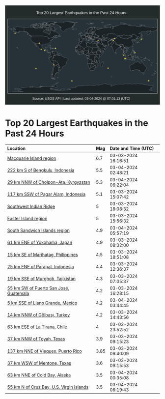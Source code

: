 ![Map](./map.png)

# Top 20 Largest Earthquakes in the Past 24 Hours

| Location | Mag | Date and Time (UTC) |
|:---|:---|:---|
| [Macquarie Island region](https://earthquake.usgs.gov/earthquakes/eventpage/us6000mghc) | 6.7 | 03-03-2024 16:16:51 |
| [222 km S of Bengkulu, Indonesia](https://earthquake.usgs.gov/earthquakes/eventpage/us6000mgkc) | 5.5 | 03-04-2024 02:48:21 |
| [29 km NNW of Cholpon-Ata, Kyrgyzstan](https://earthquake.usgs.gov/earthquakes/eventpage/us6000mglm) | 5.3 | 03-04-2024 06:22:04 |
| [117 km SSW of Pagar Alam, Indonesia](https://earthquake.usgs.gov/earthquakes/eventpage/us6000mgh3) | 5.1 | 03-03-2024 15:07:42 |
| [Southwest Indian Ridge](https://earthquake.usgs.gov/earthquakes/eventpage/us6000mghy) | 5 | 03-03-2024 18:08:32 |
| [Easter Island region](https://earthquake.usgs.gov/earthquakes/eventpage/us6000mgha) | 5 | 03-03-2024 15:56:32 |
| [South Sandwich Islands region](https://earthquake.usgs.gov/earthquakes/eventpage/us6000mglf) | 4.9 | 03-04-2024 05:57:19 |
| [61 km ENE of Yokohama, Japan](https://earthquake.usgs.gov/earthquakes/eventpage/us6000mgfj) | 4.9 | 03-03-2024 08:32:00 |
| [15 km SE of Marihatag, Philippines](https://earthquake.usgs.gov/earthquakes/eventpage/us6000mgi8) | 4.5 | 03-03-2024 18:51:08 |
| [25 km ENE of Parapat, Indonesia](https://earthquake.usgs.gov/earthquakes/eventpage/us6000mggs) | 4.4 | 03-03-2024 12:36:37 |
| [19 km SSE of Murghob, Tajikistan](https://earthquake.usgs.gov/earthquakes/eventpage/us6000mgf6) | 4.3 | 03-03-2024 07:05:37 |
| [55 km SW of Puerto San José, Guatemala](https://earthquake.usgs.gov/earthquakes/eventpage/us6000mghg) | 4.2 | 03-03-2024 16:28:15 |
| [5 km SSE of Llano Grande, Mexico](https://earthquake.usgs.gov/earthquakes/eventpage/us6000mgku) | 4.2 | 03-04-2024 03:44:45 |
| [14 km NNW of Gölbaşı, Turkey](https://earthquake.usgs.gov/earthquakes/eventpage/us6000mgh0) | 4.2 | 03-03-2024 14:43:56 |
| [63 km ESE of La Tirana, Chile](https://earthquake.usgs.gov/earthquakes/eventpage/us6000mgjy) | 4 | 03-03-2024 23:52:52 |
| [37 km NNW of Toyah, Texas](https://earthquake.usgs.gov/earthquakes/eventpage/tx2024ejzm) | 3.9 | 03-03-2024 09:15:23 |
| [137 km NNE of Vieques, Puerto Rico](https://earthquake.usgs.gov/earthquakes/eventpage/pr2024063001) | 3.85 | 03-03-2024 09:40:09 |
| [37 km WSW of Mentone, Texas](https://earthquake.usgs.gov/earthquakes/eventpage/tx2024ejzn) | 3.6 | 03-03-2024 09:15:53 |
| [63 km NNE of Cold Bay, Alaska](https://earthquake.usgs.gov/earthquakes/eventpage/us6000mgk4) | 3.5 | 03-04-2024 00:35:08 |
| [55 km N of Cruz Bay, U.S. Virgin Islands](https://earthquake.usgs.gov/earthquakes/eventpage/pr2024064001) | 3.5 | 03-04-2024 06:19:43 |
